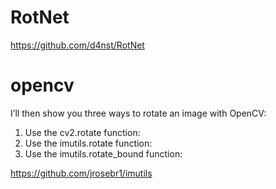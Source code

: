 
# RotNet

https://github.com/d4nst/RotNet

# opencv 

I’ll then show you three ways to rotate an image with OpenCV:

1. Use the cv2.rotate function: 
1. Use the imutils.rotate function: 
1. Use the imutils.rotate_bound function: 

https://github.com/jrosebr1/imutils


